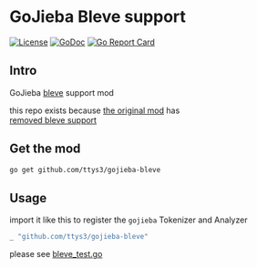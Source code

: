# GoJieba Bleve support

[![License](https://img.shields.io/badge/license-MIT-yellow.svg?style=flat)](LICENSE)
[![GoDoc](https://godoc.org/github.com/ttys3/gojieba-bleve?status.svg)](https://godoc.org/github.com/ttys3/gojieba-bleve)
[![Go Report Card](https://goreportcard.com/badge/ttys3/gojieba-bleve)](https://goreportcard.com/report/ttys3/gojieba-bleve)

## Intro

GoJieba [bleve](https://github.com/blevesearch/bleve) support mod

this repo exists because [the original mod](https://github.com/yanyiwu/gojieba) has  
[removed bleve support](https://github.com/yanyiwu/gojieba/commit/b714017c2e6807881e0ed64151c0accdd436bb59)

## Get the mod

```bash
go get github.com/ttys3/gojieba-bleve
```

## Usage

import it like this to register the `gojieba` Tokenizer and Analyzer

```go
_ "github.com/ttys3/gojieba-bleve"
```

please see [bleve_test.go](bleve_test.go)